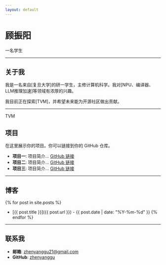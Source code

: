 ```yaml
---
layout: default
---
```


# 顾振阳

<p class="view">一名学生</p>

---

## 关于我

我是一名来自[复旦大学]的研一学生，主修计算机科学。我对[NPU、编译器、LLM推理加速]等领域有浓厚的兴趣。

我目前正在探索[TVM]，并希望未来能为开源社区做出贡献。

---
TVM
## 项目

在这里展示你的项目。你可以链接到你的 GitHub 仓库。

*   **项目一**: 项目简介... [GitHub 链接](https://github.com/zhenyanggu/your-repo)
*   **项目二**: 项目简介... [GitHub 链接](https://github.com/zhenyanggu/your-repo)
*   **项目三**: 项目简介... [GitHub 链接](https://github.com/zhenyanggu/your-repo)

---

## 博客

{% for post in site.posts %}
*   [{{ post.title }}]({{ post.url }}) - {{ post.date | date: "%Y-%m-%d" }}
{% endfor %}

---

## 联系我

*   **邮箱**: [zhenyanggu21@gmail.com](mailto:zhenyanggu21@gmail.com)
*   **GitHub**: [zhenyanggu](https://github.com/zhenyanggu)
